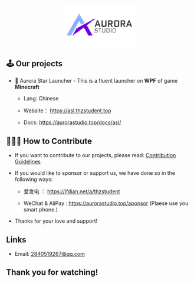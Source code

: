<p align="center">
  <img src="./logo.png" alt="aslogo" width="200"/>
</p>

## 🕹️ Our projects
- 🚩 Aurora Star Launcher - This is a fluent launcher on **WPF** of game **Minecraft**

  - Lang: Chinese

  - Website： https://asl.thzstudent.top
 
  - Docs: https://aurorastudio.top/docs/asl/
  
  
## 👨🏻‍🎨 How to Contribute
- If you want to contribute to our projects, please read: [Contribution Guidelines](#)

- If you would like to sponsor or support us, we have done so in the following ways:

  - 爱发电 ： https://ifdian.net/a/thzstudent
 
  - WeChat & AliPay : https://aurorastudio.top/aponsor  (Plaese use you smart phone.)
 
- Thanks for your love and support!

## Links
- Email: 2840519267@qq.com

## Thank you for watching!

